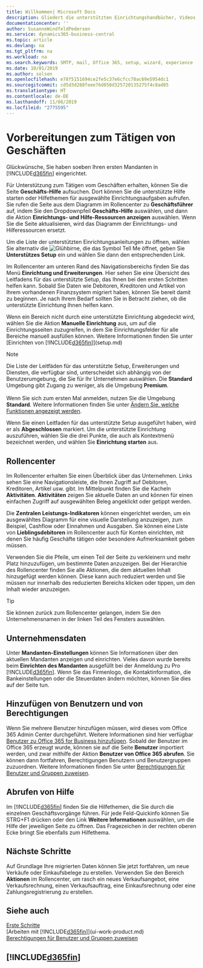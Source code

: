 ```yaml
---
title: Willkommen| Microsoft Docs
description: Gliedert die unterstützten Einrichtungshandbücher, Videos, Hilfethemen, Seiten, die sie verwenden, um Business Central zu nutzen.
documentationcenter: ''
author: SusanneWindfeldPedersen
ms.service: dynamics365-business-central
ms.topic: article
ms.devlang: na
ms.tgt_pltfrm: na
ms.workload: na
ms.search.keywords: SMTP, mail, Office 365, setup, wizard, experience
ms.date: 10/01/2019
ms.author: solsen
ms.openlocfilehash: e78f5151694ce2fe5c37e6cfcc78ac69e5954dc1
ms.sourcegitcommit: cd5d3d288feee76d058d325720135275f4c8ad85
ms.translationtype: HT
ms.contentlocale: de-DE
ms.lasthandoff: 11/08/2019
ms.locfileid: "2775595"
---
```

# <a name="getting-ready-for-doing-business"></a>Vorbereitungen zum Tätigen von Geschäften
Glückwünsche, Sie haben soeben Ihren ersten Mandanten in [!INCLUDE[d365fin](includes/d365fin_md.md)]  eingerichtet.

Für Unterstützung zum Tätigen vom Geschäften erhalten, können Sie die Seite **Geschäfts-Hilfe** aufsuchen. Dort können Sie die unterstützte Hilfe starten oder Hilfethemen für ausgewählte Einrichtungsaufgaben aufrufen. Sie rufen die Seite aus dem Diagramm im Rollencenter zu **Geschäftsführer** auf, indem Sie den Dropdownpfeil **Geschäfts-Hilfe** auswählen, und dann die Aktion **Einrichtungs- und Hilfe-Ressourcen anzeigen** auswählen. Wenn Sie die Seite aktualisieren, wird das Diagramm der Einrichtungs- und Hilferessourcen ersetzt.

Um die Liste der unterstützten Einrichtungsanleitungen zu öffnen, wählen Sie alternativ die ![Glühbirne, die das Symbol Tell Me](media/ui-search/search_small.png "Tell Me-Funktion") öffnet, geben Sie **Unterstützes Setup** ein und wählen Sie dann den entsprechenden Link.

Im Rollencenter am unteren Rand des Navigationsbereichs finden Sie das Menü **Einrichtung und Erweiterungen**. Hier sehen Sie eine Übersicht des Leitfadens für das unterstützte Setup, das Ihnen bei den ersten Schritten helfen kann. Sobald Sie Daten wie Debitoren, Kreditoren und Artikel von Ihrem vorhandenen Finanzsystem migriert haben, können Sie bereit damit zu beginnen. Je nach Ihrem Bedarf sollten Sie in Betracht ziehen, ob die unterstützte Einrichtung Ihnen helfen kann.

Wenn ein Bereich nicht durch eine unterstützte Einrichtung abgedeckt wird, wählen Sie die Aktion **Manuelle Einrichtung** aus, um auf die Einrichtungsseiten zuzugreifen, in dem Sie Einrichtungsfelder für alle Bereiche manuell ausfüllen können. Weitere Informationen finden Sie unter [Einrichten von [!INCLUDE[d365fin](includes/d365fin_md.md)]](setup.md)

> [!NOTE]  
> Die Liste der Leitfäden für das unterstützte Setup, Erweiterungen und Diensten, die verfügbar sind, unterscheidet sich abhängig von der Benutzerumgebung, die Sie für Ihr Unternehmen auswählen. Die **Standard** Umgebung gibt Zugang zu weniger, als die Umgebung **Premium**.<br /><br />
> Wenn Sie sich zum ersten Mal anmelden, nutzen Sie die Umgebung **Standard**. Weitere Informationen finden Sie unter [Ändern Sie, welche Funktionen angezeigt werden](ui-experiences.md).

Wenn Sie einen Leitfaden für das unterstützte Setup ausgeführt haben, wird er als **Abgeschlossen** markiert. Um die unterstützte Einrichtung auszuführen, wählen Sie die drei Punkte, die auch als Kontextmenü bezeichnet werden, und wählen Sie **Einrichtung starten** aus.

## <a name="role-center"></a>Rollencenter
Im Rollencenter erhalten Sie einen Überblick über das Unternehmen. Links sehen Sie eine Navigationsleiste, die Ihnen Zugriff auf Debitoren, Kreditoren, Artikel usw. gibt. Im Mittelpunkt finden Sie die Kacheln **Aktivitäten**. **Aktivitäten** zeigen Sie aktuelle Daten an und können für einen einfachen Zugriff auf ausgewählten Beleg angeklickt oder getippt werden.

Die **Zentralen Leistungs-Indikatoren** können eingerichtet werden, um ein ausgewähltes Diagramm für eine visuelle Darstellung anzuzeigen, zum Beispiel, Cashflow oder Einnahmen und Ausgaben. Sie können eine Liste von **Lieblingsdebitoren** im Rollencenter auch für Konten einrichten, mit denen Sie häufig Geschäfte tätigen oder besondere Aufmerksamkeit geben müssen.

Verwenden Sie die Pfeile, um einen Teil der Seite zu verkleinern und mehr Platz hinzuzufügen, um bestimmte Daten anzuzeigen. Bei der Hierarchie des Rollencenter finden Sie alle Aktionen, die dem aktuellen Inhalt hinzugefügt werden können. Diese kann auch reduziert werden und Sie müssen nur innerhalb des reduzierten Bereichs klicken oder tippen, um den Inhalt wieder anzuzeigen.

> [!TIP]  
> Sie können zurück zum Rollencenter gelangen, indem Sie den Unternehmensnamen in der linken Teil des Fensters auswählen.

## <a name="company-information"></a>Unternehmensdaten
Unter **Mandanten-Einstellungen** können Sie Informationen über den aktuellen Mandanten anzeigen und einrichten. Vieles davon wurde bereits beim **Einrichten des Mandanten** ausgefüllt bei der Anmeldung zu Pro [!INCLUDE[d365fin](includes/d365fin_md.md)]. Wenn Sie das Firmenlogo, die Kontaktinformation, die Bankeinstellungen oder die Steuerdaten ändern möchten, können Sie dies auf der Seite tun.    

## <a name="adding-users-and-permissions"></a>Hinzufügen von Benutzern und von Berechtigungen
Wenn Sie mehrere Benutzer hinzufügen müssen, wird dieses vom Office 365 Admin Center durchgeführt. Weitere Informationen sind hier verfügbar [Benutzer zu Office 365 for Business hinzufügen](https://support.office.com/en-us/article/Add-users-to-Office-365-for-business-435ccec3-09dd-4587-9ebd-2f3cad6bc2bc). Sobald der Benutzer im Office 365 erzeugt wurde, können sie auf die Seite **Benutzer** importiert werden, und zwar mithilfe der Aktion **Benutzer von Office 365 abrufen**. Sie können dann fortfahren, Berechtigungen Benutzern und Benutzergruppen zuzuordnen. Weitere Informationen finden Sie unter [Berechtigungen für Benutzer und Gruppen zuweisen](ui-define-granular-permissions.md).  

## <a name="getting-help"></a>Abrufen von Hilfe
Im [!INCLUDE[d365fin](includes/d365fin_md.md)] finden Sie die Hilfethemen, die Sie durch die einzelnen Geschäftsvorgänge führen. Für jede Feld-Quickinfo können Sie STRG+F1 drücken oder den Link **Weitere Informationen** auswählen, um die Hilfe der jeweiligen Seite zu öffnen. Das Fragezeichen in der rechten oberen Ecke bringt Sie ebenfalls zum Hilfethema.

## <a name="next-steps"></a>Nächste Schritte
Auf Grundlage Ihre migrierten Daten können Sie jetzt fortfahren, um neue Verkäufe oder Einkaufsbelege zu erstellen. Verwenden Sie den Bereich **Aktionen** im Rollencenter, um rasch ein neues Verkaufsangebot, eine Verkaufsrechnung, einen Verkaufsauftrag, eine Einkaufsrechnung oder eine Zahlungsregistrierung zu erstellen.

## <a name="see-also"></a>Siehe auch
[Erste Schritte](product-get-started.md)  
[Arbeiten mit [!INCLUDE[d365fin](includes/d365fin_md.md)]](ui-work-product.md)  
[Berechtigungen für Benutzer und Gruppen zuweisen](ui-define-granular-permissions.md)

## [!INCLUDE[d365fin](includes/free_trial_md.md)]  
